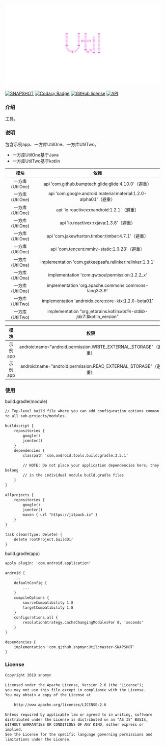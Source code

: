 <div align=center><img src="https://github.com/snpmyn/Util/raw/master/image.png"/></div>

[![SNAPSHOT](https://jitpack.io/v/Jaouan/Revealator.svg)](https://jitpack.io/#snpmyn/Util)
[![Codacy Badge](https://api.codacy.com/project/badge/Grade/a1c9a1b1d1ce4ca7a201ab93492bf6e0)](https://app.codacy.com/project/snpmyn/Util/dashboard)
[![GitHub license](https://img.shields.io/badge/license-Apache%20License%202.0-blue.svg?style=flat)](https://www.apache.org/licenses/LICENSE-2.0)
[![API](https://img.shields.io/badge/API-19%2B-brightgreen.svg?style=flat)](https://android-arsenal.com/api?level=19)

### 介绍
工具。

### 说明
包含示例app、一方库UtilOne、一方库UtilTwo。
* 一方库UtilOne基于Java
* 一方库UtilTwo基于kotlin

| 模块 | 依赖 |
|:-:|:-:|
| 一方库(UtilOne) | api 'com.github.bumptech.glide:glide:4.10.0'（避重）|
| 一方库(UtilOne) | api 'com.google.android.material:material:1.2.0-alpha01'（避重）|
| 一方库(UtilOne) | api 'io.reactivex:rxandroid:1.2.1'（避重）|
| 一方库(UtilOne) | api 'io.reactivex:rxjava:1.3.8'（避重）|
| 一方库(UtilOne) | api 'com.jakewharton.timber:timber:4.7.1'（避重）|
| 一方库(UtilOne) | api 'com.tencent:mmkv-static:1.0.23'（避重）|
| 一方库(UtilOne) | implementation 'com.getkeepsafe.relinker:relinker:1.3.1' |
| 一方库(UtilOne) | implementation 'com.qw:soulpermission:1.2.2_x' |
| 一方库(UtilOne) | implementation 'org.apache.commons:commons-lang3:3.9' |
| 一方库(UtilTwo) | implementation 'androidx.core:core-ktx:1.2.0-beta01' |
| 一方库(UtilTwo) | implementation "org.jetbrains.kotlin:*kotlin-stdlib-jdk7*:$kotlin_version" |

| 模块 | 权限 |
|:-:|:-:|
| 示例app | android:name="android.permission.WRITE_EXTERNAL_STORAGE"（避重）|
| 示例app | android:name="android.permission.READ_EXTERNAL_STORAGE"（避重）|

### 使用
build.gradle(module)
```
// Top-level build file where you can add configuration options common to all sub-projects/modules.

buildscript {   
    repositories {
        google()
        jcenter()       
    }
    dependencies {
        classpath 'com.android.tools.build:gradle:3.5.1'
        
        // NOTE: Do not place your application dependencies here; they belong
        // in the individual module build.gradle files
    }
}

allprojects {
    repositories {
        google()
        jcenter()
        maven { url "https://jitpack.io" }             
    }
}

task clean(type: Delete) {
    delete rootProject.buildDir
}
```
build.gradle(app)
```
apply plugin: 'com.android.application'

android {
    ...
    defaultConfig {
        ...      
    }       
    compileOptions {
        sourceCompatibility 1.8
        targetCompatibility 1.8
    }
    configurations.all {
        resolutionStrategy.cacheChangingModulesFor 0, 'seconds'
    }
}

dependencies {
    implementation 'com.github.snpmyn:Util:master-SNAPSHOT'
}
```

### License
```
Copyright 2019 snpmyn

Licensed under the Apache License, Version 2.0 (the "License");
you may not use this file except in compliance with the License.
You may obtain a copy of the License at

    http://www.apache.org/licenses/LICENSE-2.0

Unless required by applicable law or agreed to in writing, software
distributed under the License is distributed on an "AS IS" BASIS,
WITHOUT WARRANTIES OR CONDITIONS OF ANY KIND, either express or implied.
See the License for the specific language governing permissions and
limitations under the License.
```

